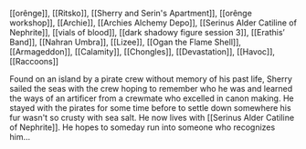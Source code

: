 [[orênge]], [[Ritsko]], [[Sherry and Serin's Apartment]], [[orênge workshop]], [[Archie]], [[Archies Alchemy Depo]], [[Serinus Alder Catiline of Nephrite]], [[vials of blood]], [[dark shadowy figure session 3]], [[Erathis’ Band]], [[Nahran Umbra]], [[Lizee]], [[Ogan the Flame Shell]], [[Armageddon]], [[Calamity]], [[Chongles]], [[Devastation]], [[Havoc]], [[Raccoons]]

Found on an island by a pirate crew without memory of his past life, Sherry sailed the seas with the crew hoping to remember who he was and learned the ways of an artificer from a crewmate who excelled in canon making. He stayed with the pirates for some time before to settle down somewhere his fur wasn't so crusty with sea salt. He now lives with [[Serinus Alder Catiline of Nephrite]]. He hopes to someday run into someone who recognizes him...